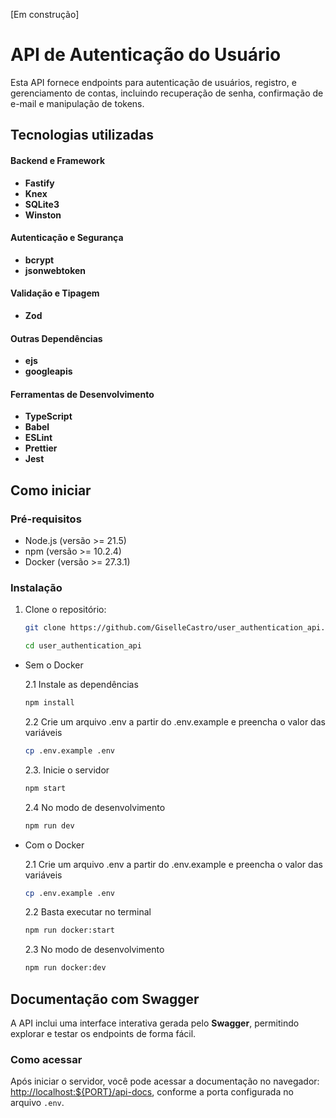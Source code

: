 [Em construção]

# API de Autenticação do Usuário

Esta API fornece endpoints para autenticação de usuários, registro, e gerenciamento de contas, incluindo recuperação de senha, confirmação de e-mail e manipulação de tokens.

## Tecnologias utilizadas

#### Backend e Framework

- **Fastify**
- **Knex**
- **SQLite3**
- **Winston**

#### Autenticação e Segurança

- **bcrypt**
- **jsonwebtoken**

#### Validação e Tipagem

- **Zod**

#### Outras Dependências

- **ejs**
- **googleapis**

#### Ferramentas de Desenvolvimento

- **TypeScript**
- **Babel**
- **ESLint**
- **Prettier**
- **Jest**

## Como iniciar

### Pré-requisitos

- Node.js (versão >= 21.5)
- npm (versão >= 10.2.4)
- Docker (versão >= 27.3.1)

### Instalação

1. Clone o repositório:

   ```bash
   git clone https://github.com/GiselleCastro/user_authentication_api.git

   cd user_authentication_api
   ```

- Sem o Docker

  2.1 Instale as dependências

  ```bash
  npm install
  ```

  2.2 Crie um arquivo .env a partir do .env.example e preencha o valor das variáveis

  ```bash
  cp .env.example .env
  ```

  2.3. Inicie o servidor

  ```bash
  npm start
  ```

  2.4 No modo de desenvolvimento

  ```bash
  npm run dev
  ```

- Com o Docker

  2.1 Crie um arquivo .env a partir do .env.example e preencha o valor das variáveis

  ```bash
  cp .env.example .env
  ```

  2.2 Basta executar no terminal

  ```bash
  npm run docker:start
  ```

  2.3 No modo de desenvolvimento

  ```bash
  npm run docker:dev
  ```

## Documentação com Swagger

A API inclui uma interface interativa gerada pelo **Swagger**, permitindo explorar e testar os endpoints de forma fácil.

### Como acessar

Após iniciar o servidor, você pode acessar a documentação no navegador: [http://localhost:${PORT}/api-docs](), conforme a porta configurada no arquivo `.env`.
